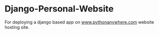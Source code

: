 # Django-Personal-Website
For deploying a django based app on www.pythonanywhere.com website hosting site.
